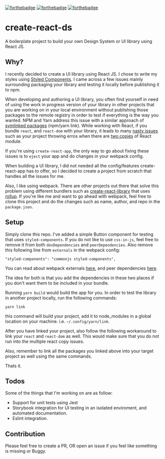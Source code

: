 [![forthebadge](https://forthebadge.com/images/badges/uses-badges.svg)](https://forthebadge.com)
[![forthebadge](https://forthebadge.com/images/badges/made-with-javascript.svg)]()
[![forthebadge](https://forthebadge.com/images/badges/does-not-contain-treenuts.svg)]()

# create-react-ds
A boilerplate project to build your own Design System or UI library using React JS.


## Why?
I recently decided to create a UI library using React JS. I chose to write my styles using [Styled Components](https://styled-components.com/). I came across a few issues mainly surrounding packaging your library and testing it locally before publishing it to npm. 

When developing and authoring a UI library, you often find yourself in need of using the work in progress version of your library in other projects that you are working on in your local environment without publishing those packages to the remote registry in order to test if everything is the way you wanted. NPM and Yarn address this issue with a similar approach of [symlinked packages](https://docs.npmjs.com/cli/v6/commands/npm-link) (npm/yarn link). While working with React, if you bundle `react`, and `react-dom` with your library, it leads to many [nasty issues](https://github.com/facebook/react/issues/14257) such as your project throwing erros when there are [two copies](https://reactjs.org/warnings/invalid-hook-call-warning.html#duplicate-react) of React module.

If you're using `create-react-app`, the only way to go about fixing these issues is to `eject` your app and do changes in your webpack config. 

When building a UI library, I did not needed all the config/features create-react-app has to offer, so I decided to create a project from scratch that handles all the issues for me. 

Also, I like using webpack. There are other projects out there that solve this problem using different bundlers such as [create-react-library](https://github.com/transitive-bullshit/create-react-library) that uses [rollup](https://rollupjs.org/guide/en/). If you're like me and want to go ahead with webpack, feel free to clone this project and do the changes such as name, author, and repo in the `package.json`.


## Setup

Simply clone this repo. I've added a simple Button component for testing that uses `styled-components`. If you do not like to use `css-in-js`, feel free to remove it from both `devDependencies` and `peerDependencies`. Also remove this following line from `externals` in the webpack config:
```
"styled-components": "commonjs styled-components",
```

You can read about webpack externals [here](https://webpack.js.org/configuration/externals/), and peer dependencies [here](https://nodejs.org/es/blog/npm/peer-dependencies/).

The idea for both is that you add the dependencies in these two places if you don't want them to be included in your bundle. 

Running `yarn build` would build the app for you. 
In order to test the library in another project locally, run the following commands:


```
yarn link
```
this command will build your project, add it to node_modules in a global location on your machine. i.e. `~/.config/yarn/link`.

After you have linked your project, also follow the following workaround to link your `react` and `react-dom` as well. This would make sure that you do not run into the multiple react copy issues.

Also, remember to link all the packages you linked above into your target project as well using the same commands.

Thats it. 

## Todos

Some of the things that I'm working on are as follow:

- Support for unit tests using Jest
- Storybook integration for UI testing in an isolated enviroment, and automated documentation.
- Eslint integration.


## Contribution

Please feel free to create a PR, OR open an issue if you feel like something is missing or Buggy. 

